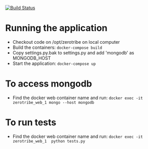 [![Build Status](https://travis-ci.com/jorge-3/zerotribe.svg?token=CpgTPHGMFe4PoRnkeQqo&branch=master)](https://travis-ci.com/jorge-3/zerotribe)

# Running the application

- Checkout code on /opt/zerotribe on local computer
- Build the containers: ```docker-compose build```
- Copy settings.py.bak to settings.py and add 'mongodb' as MONGODB_HOST
- Start the application: ```docker-compose up```

# To access mongodb
- Find the docker web container name and run: ```docker exec -it zerotribe_web_1 mongo --host mongodb```

# To run tests
- Find the docker web container name and run: ```docker exec -it zerotribe_web_1  python tests.py```
